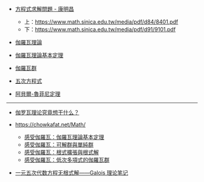 * [方程式求解問題 - 康明昌](https://episte.math.ntu.edu.tw/articles/mm/mm_08_4_01/index.html)
    * 上：https://www.math.sinica.edu.tw/media/pdf/d84/8401.pdf
    * 下：https://www.math.sinica.edu.tw/media/pdf/d91/9101.pdf

    

* [伽羅瓦理論](https://zh.wikipedia.org/wiki/%E4%BC%BD%E7%BE%85%E7%93%A6%E7%90%86%E8%AB%96)
* [伽羅瓦理論基本定理](https://zh.wikipedia.org/zh-tw/%E4%BC%BD%E7%BD%97%E7%93%A6%E7%90%86%E8%AE%BA%E5%9F%BA%E6%9C%AC%E5%AE%9A%E7%90%86)
* [伽羅瓦群](https://zh.wikipedia.org/wiki/%E4%BC%BD%E7%BD%97%E7%93%A6%E7%BE%A4)
* [五次方程式](https://zh.wikipedia.org/zh-tw/%E4%BA%94%E6%AC%A1%E6%96%B9%E7%A8%8B)
* [阿貝爾-魯菲尼定理](https://zh.wikipedia.org/zh-tw/%E9%98%BF%E8%B4%9D%E5%B0%94-%E9%B2%81%E8%8F%B2%E5%B0%BC%E5%AE%9A%E7%90%86)

----

* [​伽罗瓦理论究竟想干什么？](https://mp.weixin.qq.com/s?__biz=MjM5Njc0MjIwMA==&mid=2649820687&idx=2&sn=a8f3a2cea12e1634d5a880805caa3935&)

* https://chowkafat.net/Math/
    * [感受伽羅瓦：伽羅瓦理論基本定理](https://chowkafat.net/Math/Galois23.pdf)
    * [感受伽羅瓦：可解群與單純群](https://chowkafat.net/Math/Galois24.pdf)
    * [感受伽羅瓦：根式擴張與根式解](https://chowkafat.net/Math/Galois25.pdf)
    * [感受伽羅瓦：低次多項式的伽羅瓦群](https://chowkafat.net/Math/Galois26.pdf)

* [一元五次代数方程无根式解——Galois 理论笔记](https://chaoli.club/index.php/5043)